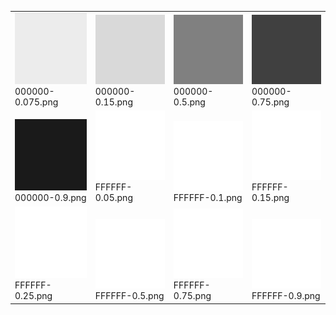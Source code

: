 <table><tr><tr><td valign="bottom"><img src="./000000-0.075.png" width="200"><br>000000-0.075.png</td><td valign="bottom"><img src="./000000-0.15.png" width="200"><br>000000-0.15.png</td><td valign="bottom"><img src="./000000-0.5.png" width="200"><br>000000-0.5.png</td><td valign="bottom"><img src="./000000-0.75.png" width="200"><br>000000-0.75.png</td></tr><tr><td valign="bottom"><img src="./000000-0.9.png" width="200"><br>000000-0.9.png</td><td valign="bottom"><img src="./FFFFFF-0.05.png" width="200"><br>FFFFFF-0.05.png</td><td valign="bottom"><img src="./FFFFFF-0.1.png" width="200"><br>FFFFFF-0.1.png</td><td valign="bottom"><img src="./FFFFFF-0.15.png" width="200"><br>FFFFFF-0.15.png</td></tr><tr><td valign="bottom"><img src="./FFFFFF-0.25.png" width="200"><br>FFFFFF-0.25.png</td><td valign="bottom"><img src="./FFFFFF-0.5.png" width="200"><br>FFFFFF-0.5.png</td><td valign="bottom"><img src="./FFFFFF-0.75.png" width="200"><br>FFFFFF-0.75.png</td><td valign="bottom"><img src="./FFFFFF-0.9.png" width="200"><br>FFFFFF-0.9.png</td></tr></table>